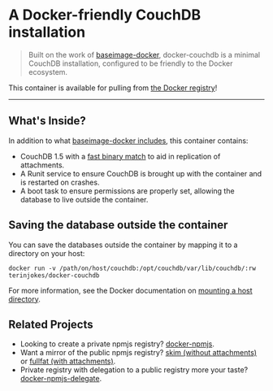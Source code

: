 # A Docker-friendly CouchDB installation

> Built on the work of [baseimage-docker](https://github.com/phusion/baseimage-docker), docker-couchdb is a minimal CouchDB installation, configured to be friendly to the Docker ecosystem.

This container is available for pulling from [the Docker registry](https://index.docker.io/u/terinjokes/couchdb)!

---

## What's Inside?

In addition to what [baseimage-docker includes](https://github.com/phusion/baseimage-docker#overview), this container contains:

- CouchDB 1.5 with a [fast binary match](https://github.com/terinjokes/docker-couchdb/blob/master/build/fast_binary_match.patch) to aid in replication of attachments.
- A Runit service to ensure CouchDB is brought up with the container and is restarted on crashes.
- A boot task to ensure permissions are properly set, allowing the database to live outside the container.

## Saving the database outside the container
You can save the databases outside the container by mapping it to a directory on your host:

```
docker run -v /path/on/host/couchdb:/opt/couchdb/var/lib/couchdb/:rw terinjokes/docker-couchdb
```

For more information, see the Docker documentation on [mounting a host directory](http://docs.docker.io/en/latest/use/working_with_volumes/#mount-a-host-directory-as-a-container-volume).

## Related Projects

- Looking to create a private npmjs registry? [docker-npmjs](https://github.com/terinjokes/docker-npmjs).
- Want a mirror of the public npmjs registry? [skim (without attachments)](https://github.com/terinjokes/docker-npmjs-skim) or [fullfat (with attachments)](https://github.com/terinjokes/docker-npmjs-fullfat).
- Private registry with delegation to a public registry more your taste? [docker-npmjs-delegate](https://github.com/terinjokes/docker-npmjs-delegate).
